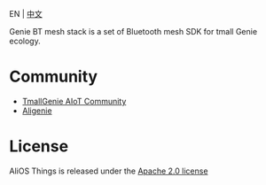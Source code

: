 EN | [中文](./README-zh.md)

Genie BT mesh stack is a set of Bluetooth mesh SDK for tmall Genie ecology.

# Community
* [TmallGenie AIoT Community](https://developer.aliyun.com/group/genieaiot)
* [Aligenie](https://www.aligenie.com/)

# License

  AliOS Things is released under the [Apache 2.0 license](LICENSE)
